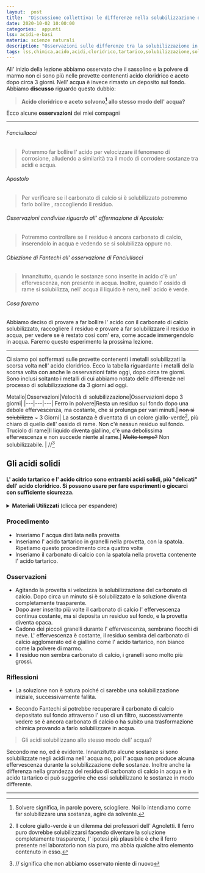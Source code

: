 ```yaml
---
layout:  post
title:  "Discussione collettiva: le differenze nella solubilizzazione di sostanze in acido cloridrico e in acqua; esperimenti con l' acido tartarico"
date: 2020-10-02 10:00:00
categories:  appunti
lss: acidi-e-basi
materia: scienze naturali
description: "Osservazioni sulle differenze tra la solubilizzazione in acqua e in acidi. Ipotesi su come verificare le trasformazioni che subisce una sostanza dopo essere stata inserita nell' acido. Discussioni collettive e esperimenti con l' acido tartarico in granelli. Diario di Bordo sul Laboratorio del Sapere Scientifico riguardante Acidi e Basi. "
tags: lss,chimica,acido,acidi,cloridrico,tartarico,solubilizzazione,solubilizzare,definizione collettiva,solidi
---
```


All' inizio della lezione abbiamo osservato che il sassolino e la polvere di marmo non ci sono più nelle provette contenenti acido cloridrico e aceto dopo circa 3 giorni. Nell' acqua è invece  rimasto un deposito sul fondo. Abbiamo **discusso** riguardo questo dubbio:

> **Acido cloridrico e aceto solvono[^3] allo stesso modo dell' acqua?**

Ecco alcune **osservazioni** dei miei compagni

---

###### Fanciullacci

> Potremmo far bollire l' acido per velocizzare il  fenomeno di corrosione, alludendo a similarità tra il modo di corrodere sostanze tra acidi e acqua.

###### Apostolo

> Per verificare se il carbonato di calcio si è solubilizzato potremmo farlo bollire , raccogliendo il residuo.

###### Osservazioni condivise riguardo all' affermazione di Apostolo:

> Potremmo controllare se il residuo è ancora carbonato di calcio, inserendolo in acqua e vedendo se si solubilizza oppure no.

###### Obiezione di _Fantechi_ all' osservazione di Fanciullacci

> Innanzitutto, quando le sostanze sono inserite in acido c'è un' effervescenza, non presente in acqua. Inoltre, quando l' ossido di rame si solubilizza, nell' acqua il liquido è nero, nell' acido è verde.

###### Cosa faremo

Abbiamo deciso di provare a far bollire l' acido con il carbonato di calcio solubilizzato, raccogliere il residuo e provare a far solubilizzare il residuo in acqua, per vedere se è restato così com' era, come accade immergendolo in acqua. Faremo questo esperimento la prossima lezione.

---


Ci siamo poi soffermati sulle provette contenenti i metalli solubilizzati la scorsa volta nell' acido cloridrico. Ecco la tabella riguardante i metalli della scorsa volta con anche le osservazioni fatte oggi, dopo circa tre giorni. Sono inclusi soltanto i metalli di cui abbiamo notato delle differenze nel processo di solubilizzazione da 3 giorni ad oggi.

Metallo|Osservazioni|Velocità di solubilizzazione|Osservazioni dopo 3 giorni|
|---|---|---|
Ferro in polvere|Resta un residuo sul fondo dopo una debole effervescenza, ma costante, che si prolunga per vari minuti.| ~~non si solubilizza~~ ~ 3 Giorni| La sostanza è diventata di un colore giallo-verde[^2], più chiaro di quello dell' ossido di rame. Non c'è nessun residuo sul fondo.
Truciolo di rame|Il liquido diventa giallino, c'è una debolissima effervescenza e non succede niente al rame.| ~~Molto tempo?~~ Non solubilizzabile. | //[^1]


## Gli acidi solidi
#### L' acido tartarico e l' acido citrico sono entrambi acidi solidi, più "delicati" dell' acido cloridrico. Si possono usare per fare esperimenti o giocarci con sufficiente sicurezza.


<details>
  <summary><b>Materiali Utilizzati</b> (clicca per espandere)</summary>
  
  • Una provetta<br>
  • Acqua distillata<br>
  • Acido tartarico in granelli<br>
  • Spatola ( per inserire la polvere di marmo nelle provette )<br>
  • Carbonato di calcio
</details>

### Procedimento

- Inseriamo l' acqua distillata nella provetta
- Inseriamo l' acido tartarico in granelli nella provetta, con la spatola. Ripetiamo questo procedimento circa quattro volte
- Inseriamo il carbonato di calcio con la spatola nella provetta contenente l' acido tartarico.

### Osservazioni 

- Agitando la provetta si velocizza la solubilizzazione del carbonato di calcio. Dopo circa un minuto si è solubilizzato e la soluzione diventa completamente trasparente. 
- Dopo aver inserito più volte il carbonato di calcio l' effervescenza continua costante, ma si deposita un residuo sul fondo, e la provetta diventa opaca.
- Cadono dei piccoli granelli durante l' effervescenza, sembrano fiocchi di neve. L' effervescenza è costante, il residuo sembra del carbonato di calcio agglomerato ed è giallino come l' acido tartarico, non bianco come la polvere di marmo.
- Il residuo non sembra carbonato di calcio, i granelli sono molto più grossi.

### Riflessioni

- La soluzione non è satura poiché ci sarebbe una solubilizzazione iniziale, successivamente fallita.

- Secondo Fantechi si potrebbe recuperare il carbonato di calcio depositato sul fondo attraverso l' uso di un filtro, successivamente vedere se è ancora carbonato di calcio o ha subito una trasformazione chimica provando a farlo solubilizzare in acqua.


> Gli acidi solubilizzano allo stesso modo dell' acqua?

Secondo me no, ed è evidente. Innanzitutto alcune sostanze si sono solubilizzate negli acidi ma nell' acqua no, poi l' acqua non produce alcuna effervescenza durante la solubilizzazione delle sostanze. Inoltre anche la differenza nella grandezza del residuo di carbonato di calcio in acqua e in acido tartarico ci può suggerire che essi solubilizzano le sostanze in modo differente.

---


[^1]: // significa che non abbiamo osservato niente di nuovo
[^2]: Il colore giallo-verde è un dilemma dei professori dell' Agnoletti. Il ferro puro dovrebbe solubilizzarsi facendo diventare la soluzione completamente trasparente, l' ipotesi più plausibile è che il ferro presente nel laboratorio non sia puro, ma abbia qualche altro elemento contenuto in esso.
[^3]: Solvere significa, in parole povere, sciogliere. Noi lo intendiamo come far solubilizzare una sostanza, agire da solvente.
